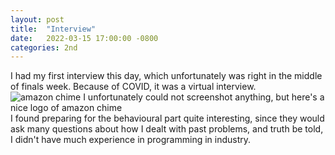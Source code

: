 ```yaml
---
layout: post
title:  "Interview"
date:   2022-03-15 17:00:00 -0800
categories: 2nd
---
```


I had my first interview this day, which unfortunately was right in the middle of finals week. Because of COVID, it was a virtual interview.
![amazon chime](/images/chime.png)
I unfortunately could not screenshot anything, but here's a nice logo of amazon chime
<br>
I found preparing for the behavioural part quite interesting, since they would ask many questions about how I dealt with past problems, and truth be told, I didn't have much experience in programming in industry.